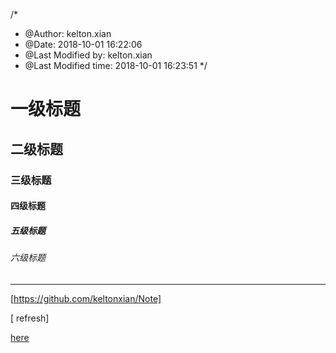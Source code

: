 /*
 * @Author: kelton.xian 
 * @Date: 2018-10-01 16:22:06 
 * @Last Modified by: kelton.xian
 * @Last Modified time: 2018-10-01 16:23:51
 */


# 一级标题
## 二级标题
### 三级标题
#### 四级标题
##### 五级标题
###### 六级标题

---

[https://github.com/keltonxian/Note]

[<i class="icon-refresh"></i> refresh]

[here][3]

[3]: https://github.com/keltonxian/Note